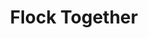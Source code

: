 ---
pid: lle12
title: Flock Together
location_transcription: 
coordinates: "[-75.163614145695, 39.955210356074]"
zipcode: '19148'
gen_neighborhood: South Philadelphia
neighborhood: Whitman,Pennsport,South Philadelphia
outside_phl: 
age: 
age_range: 
instagram: 
image_file_name: lle_12.jpg
proposal_transcription: Our Bird Gang
topic: Unknown
topic_summary: '0'
type: Other No Form
keywords_other: bird, gang
credit: 
image_labels: 
twitter: 
facebook: 
permalink: "/monuments/lle12/"
layout: item-page
---